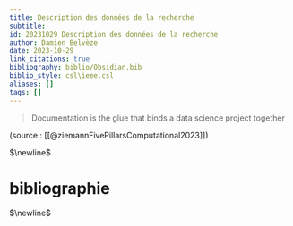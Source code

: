 ```yaml
---
title: Description des données de la recherche
subtitle:
id: 20231029_Description des données de la recherche
author: Damien Belvèze
date: 2023-10-29
link_citations: true
bibliography: biblio/Obsidian.bib
biblio_style: csl\ieee.csl
aliases: []
tags: []
---
```

> Documentation is the glue that binds a data science project together

(source : [[@ziemannFivePillarsComputational2023]])


$\newline$
# bibliographie
$\newline$






